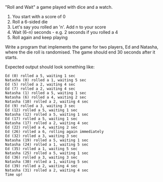 "Roll and Wait" a game played with dice and a watch.

1. You start with a score of 0
2. Roll a 6-sided die
3. Let's say you rolled an 'n'. Add n to your score
4. Wait (6-n) seconds - e.g. 2 seconds if you rolled a 4
5. Roll again and keep playing

Write a program that implements the game for two players, Ed and Natasha, where the die roll is randomised.
The game should end 30 seconds after it starts.

Expected output should look something like:

```
Ed (0) rolled a 5, waiting 1 sec
Natasha (0) rolled a 1, waiting 5 sec
Ed (5) rolled a 2, waiting 4 sec
Ed (7) rolled a 2, waiting 4 sec
Natasha (1) rolled a 5, waiting 1 sec
Natasha (6) rolled a 4, waiting 2 sec
Natasha (10) rolled a 2, waiting 4 sec
Ed (9) rolled a 3, waiting 3 sec
Ed (12) rolled a 5, waiting 1 sec
Natasha (12) rolled a 5, waiting 1 sec
Ed (17) rolled a 5, waiting 1 sec
Natasha (17) rolled a 2, waiting 4 sec
Ed (22) rolled a 4, waiting 2 sec
Ed (26) rolled a 6, rolling again immediately
Ed (32) rolled a 3, waiting 3 sec
Natasha (19) rolled a 5, waiting 1 sec
Natasha (24) rolled a 1, waiting 5 sec
Ed (35) rolled a 1, waiting 5 sec
Natasha (25) rolled a 5, waiting 1 sec
Ed (36) rolled a 3, waiting 3 sec
Natasha (30) rolled a 1, waiting 5 sec
Ed (39) rolled a 2, waiting 4 sec
Natasha (31) rolled a 2, waiting 4 sec
Time up!
```

